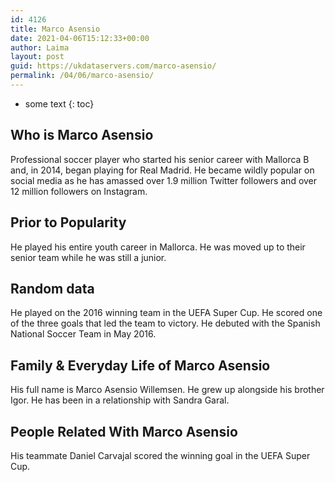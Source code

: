 ```yaml
---
id: 4126
title: Marco Asensio
date: 2021-04-06T15:12:33+00:00
author: Laima
layout: post
guid: https://ukdataservers.com/marco-asensio/
permalink: /04/06/marco-asensio/
---
```


* some text
{: toc}


## Who is Marco Asensio
                  
                  
                  
Professional soccer player who started his senior career with Mallorca B and, in 2014, began playing for Real Madrid. He became wildly popular on social media as he has amassed over 1.9 million Twitter followers and over 12 million followers on Instagram.
                  
              
            
              
            
                
                
                
## Prior to Popularity
                  
                  
                  
He played his entire youth career in Mallorca. He was moved up to their senior team while he was still a junior.
                  
              
            
              
            
                
                
                
## Random data
                  
                  
                  
He played on the 2016 winning team in the UEFA Super Cup. He scored one of the three goals that led the team to victory. He debuted with the Spanish National Soccer Team in May 2016.
                  
              
            
              
            
                
                
                
## Family & Everyday Life of Marco Asensio
                  
                  
                  
His full name is Marco Asensio Willemsen. He grew up alongside his brother Igor. He has been in a relationship with Sandra Garal.
                  
              
            
              
            
                
                
                
## People Related With Marco Asensio
                  
                  
                  
His teammate Daniel Carvajal scored the winning goal in the UEFA Super Cup.
                  
              
            
              
            
                
              
            
              
              
            
            
              
            
          
          
          